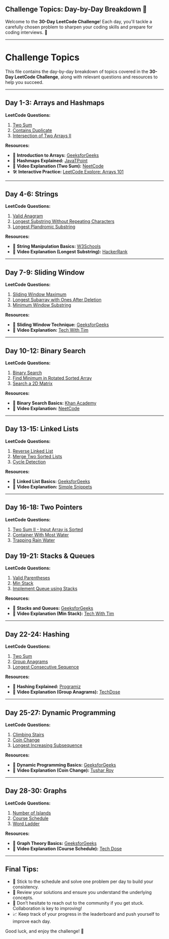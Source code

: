 ## Challenge Topics: Day-by-Day Breakdown 🎯

Welcome to the **30-Day LeetCode Challenge**! Each day, you'll tackle a carefully chosen problem to sharpen your coding skills and prepare for coding interviews. 🚀

---
# Challenge Topics

This file contains the day-by-day breakdown of topics covered in the **30-Day LeetCode Challenge**, along with relevant questions and resources to help you succeed.

---

## Day 1-3: Arrays and Hashmaps
**LeetCode Questions:**
1. [Two Sum](https://leetcode.com/problems/two-sum/)
2. [Contains Duplicate](https://leetcode.com/problems/contains-duplicate/)
3. [Intersection of Two Arrays II](https://leetcode.com/problems/intersection-of-two-arrays-ii/)

**Resources:**
- 📖 **Introduction to Arrays:** [GeeksforGeeks](https://www.geeksforgeeks.org/arrays-in-c-cpp/)
- 📖 **Hashmaps Explained:** [JavaTPoint](https://www.javatpoint.com/hashmap-in-java)
- 🎥 **Video Explanation (Two Sum):** [NeetCode](https://youtu.be/KLlXCFG5TnA)
- 🛠️ **Interactive Practice:** [LeetCode Explore: Arrays 101](https://leetcode.com/explore/featured/card/fun-with-arrays/)

---
## Day 4-6: Strings
**LeetCode Questions:**
1. [Valid Anagram](https://leetcode.com/problems/valid-anagram/)
2. [Longest Substring Without Repeating Characters](https://leetcode.com/problems/longest-substring-without-repeating-characters/)
3. [Longest Plandromic Substring ](https://leetcode.com/problems/longest-palindromic-substring/)

**Resources:**
- 📖 **String Manipulation Basics:** [W3Schools](https://www.w3schools.com/python/python_strings.asp)
- 🎥 **Video Explanation (Longest Substring):** [HackerRank](https://youtu.be/wiGpQwVHdE0)

---

## Day 7-9: Sliding Window
**LeetCode Questions:**
1. [Sliding Window Maximum](https://leetcode.com/problems/sliding-window-maximum/)
2. [Longest Subarray with Ones After Deletion](https://leetcode.com/problems/longest-subarray-of-1s-after-deleting-one-element/)
3. [Minimum Window Substring](https://leetcode.com/problems/minimum-window-substring/)

**Resources:**
- 📖 **Sliding Window Technique:** [GeeksforGeeks](https://www.geeksforgeeks.org/window-sliding-technique/)
- 🎥 **Video Explanation:** [Tech With Tim](https://youtu.be/8hly31xKli0)

---

## Day 10-12: Binary Search
**LeetCode Questions:**
1. [Binary Search](https://leetcode.com/problems/binary-search/)
2. [Find Minimum in Rotated Sorted Array](https://leetcode.com/problems/find-minimum-in-rotated-sorted-array/)
3. [Search a 2D Matrix](https://leetcode.com/problems/search-a-2d-matrix/)

**Resources:**
- 📖 **Binary Search Basics:** [Khan Academy](https://www.khanacademy.org/computing/computer-science/algorithms/binary-search/a/binary-search)
- 🎥 **Video Explanation:** [NeetCode](https://youtu.be/OAZNsaB8XrQ)

---

## Day 13-15: Linked Lists
**LeetCode Questions:**
1. [Reverse Linked List](https://leetcode.com/problems/reverse-linked-list/)
2. [Merge Two Sorted Lists](https://leetcode.com/problems/merge-two-sorted-lists/)
3. [Cycle Detection](https://leetcode.com/problems/linked-list-cycle/)

**Resources:**
- 📖 **Linked List Basics:** [GeeksforGeeks](https://www.geeksforgeeks.org/data-structures/linked-list/)
- 🎥 **Video Explanation:** [Simple Snippets](https://youtu.be/NobHlGUjV3g)

---

## Day 16-18: Two Pointers
**LeetCode Questions:**
1. [Two Sum II - Input Array is Sorted](https://leetcode.com/problems/two-sum-ii-input-array-is-sorted/)
2. [Container With Most Water](https://leetcode.com/problems/container-with-most-water/)
3. [Trapping Rain Water](https://leetcode.com/problems/trapping-rain-water/)
## Day 19-21: Stacks & Queues
**LeetCode Questions:**
1. [Valid Parentheses](https://leetcode.com/problems/valid-parentheses/)
2. [Min Stack](https://leetcode.com/problems/min-stack/)
3. [Implement Queue using Stacks](https://leetcode.com/problems/implement-queue-using-stacks/)

**Resources:**
- 📖 **Stacks and Queues:** [GeeksforGeeks](https://www.geeksforgeeks.org/stack-data-structure/)
- 🎥 **Video Explanation (Min Stack):** [Tech With Tim](https://youtu.be/xEiq6I-_IZM)

---

## Day 22-24: Hashing
**LeetCode Questions:**
1. [Two Sum](https://leetcode.com/problems/two-sum/)
2. [Group Anagrams](https://leetcode.com/problems/group-anagrams/)
3. [Longest Consecutive Sequence](https://leetcode.com/problems/longest-consecutive-sequence/)

**Resources:**
- 📖 **Hashing Explained:** [Programiz](https://www.programiz.com/dsa/hash-table)
- 🎥 **Video Explanation (Group Anagrams):** [TechDose](https://youtu.be/Dj3Jb67UoWA)

---

## Day 25-27: Dynamic Programming
**LeetCode Questions:**
1. [Climbing Stairs](https://leetcode.com/problems/climbing-stairs/)
2. [Coin Change](https://leetcode.com/problems/coin-change/)
3. [Longest Increasing Subsequence](https://leetcode.com/problems/longest-increasing-subsequence/)

**Resources:**
- 📖 **Dynamic Programming Basics:** [GeeksforGeeks](https://www.geeksforgeeks.org/dynamic-programming/)
- 🎥 **Video Explanation (Coin Change):** [Tushar Roy](https://youtu.be/DPxXyKzJb6A)

---

## Day 28-30: Graphs
**LeetCode Questions:**
1. [Number of Islands](https://leetcode.com/problems/number-of-islands/)
2. [Course Schedule](https://leetcode.com/problems/course-schedule/)
3. [Word Ladder](https://leetcode.com/problems/word-ladder/)

**Resources:**
- 📖 **Graph Theory Basics:** [GeeksforGeeks](https://www.geeksforgeeks.org/graph-data-structure-and-algorithms/)
- 🎥 **Video Explanation (Course Schedule):** [Tech Dose](https://youtu.be/pmT0sSwsNd8)

---

## Final Tips:
- 📅 Stick to the schedule and solve one problem per day to build your consistency.
- 🧠 Review your solutions and ensure you understand the underlying concepts.
- 💬 Don’t hesitate to reach out to the community if you get stuck. Collaboration is key to improving!
- 📈 Keep track of your progress in the leaderboard and push yourself to improve each day.

Good luck, and enjoy the challenge! 🎉
